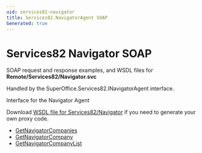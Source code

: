 ```yaml
---
uid: services82-navigator
title: Services82.NavigatorAgent SOAP
Generated: true
---
```


# Services82 Navigator SOAP

SOAP request and response examples, and WSDL files for **Remote/Services82/Navigator.svc**

Handled by the <see cref="T:SuperOffice.Services82.INavigatorAgent">SuperOffice.Services82.INavigatorAgent</see> interface.

Interface for the Navigator Agent

Download [WSDL file for Services82/Navigator](../Services82-Navigator.md) if you need to generate your own proxy code.

* [GetNavigatorCompanies](GetNavigatorCompanies.md)
* [GetNavigatorCompany](GetNavigatorCompany.md)
* [GetNavigatorCompanyList](GetNavigatorCompanyList.md)

